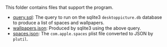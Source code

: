 This folder contains files that support the program.

* [query.sql](query.sql): The query to run on the sqlite3 `desktoppicture.db`
  database to produce a list of spaces and wallpapers.
* [wallpapers.json](wallpapers.json): Produced by sqlite3 using the above query.
* [spaces.json](spaces.json): The `com.apple.spaces` plist file converted to
  JSON by `plutil`.
